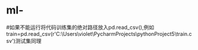 # ml-
#如果不能运行将代码训练集的绝对路径放入pd.read_csv(),例如train=pd.read_csv(r'C:\Users\violet\PycharmProjects\pythonProject5\train.csv')测试集同理
